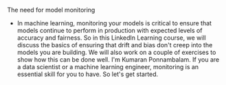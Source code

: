 The need for model monitoring
- In machine learning, monitoring your models is critical to ensure that models continue to perform in production with expected levels of accuracy and fairness. So in this LinkedIn Learning course, we will discuss the basics of ensuring that drift and bias don't creep into the models you are building. We will also work on a couple of exercises to show how this can be done well. I'm Kumaran Ponnambalam. If you are a data scientist or a machine learning engineer, monitoring is an essential skill for you to have. So let's get started.